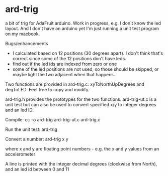 # ard-trig
a bit of trig for AdaFruit arduino.  Work in progress, e.g. I don't know the led layout.  And I don't have an arduino yet I'm just running a unit test program on my macbook.

Bugs/enhancements
- I calculated based on 12 positions (30 degrees apart).  I don't think that's correct since some of the 12 positions don't have leds.
- find out if the led ids are indexed from zero or one
- some of the led positions are not used, so those should be skipped, or maybe light the two adjacent when that happens.

Two functions are provided in ard-trig.c: xyToNorthUpDegrees and degToLED.  Feel free to copy and modify.  

ard-trig.h provides the prototypes for the two functions.  ard-trig-ut.c is a unit test but can also be used to convert specified x/y to integer degrees and an led ID.

Compile:
   cc -o ard-trig ard-trig-ut.c ard-trig.c

Run the unit test:
   ard-trig
   
Convert a number:
   ard-trig x y
   
   where x and y are floating point numbers - e.g. the x and y values from an accelerometer
   
   A line is printed with the integer decimal degrees (clockwise from North), and an led id between 0 and 11
